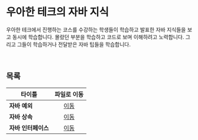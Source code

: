 # 우아한 테크의 자바 지식
우아한 테크에서 진행하는 코스를 수강하는 학생들이 학습하고 발표한 자바 지식들을 보고 동시에 학습합니다. 몰랐던 부분을 학습하고 코드로 보며 이해하려고 노력합니다. 그리고 그들이 학습하거나 전달받은 자바 팁들을 학습합니다.   

<br/>

## 목록
|타이틀|파일로 이동|
|---|:---:|
|**자바 예외**|[이동](https://github.com/Hschan2/EverythingAboutJava/blob/master/Java-Web%20Knowledge/src/Web/opentutorials/ExceptionMain.java)|
|**자바 상속**|[이동](https://github.com/Hschan2/EverythingAboutJava/blob/master/Java-Web%20Knowledge/src/Web/opentutorials/ExtentsMain.java)|
|**자바 인터페이스**|[이동](https://github.com/Hschan2/EverythingAboutJava/blob/master/Java-Web%20Knowledge/src/Web/opentutorials/InterfaceMain.java)|
